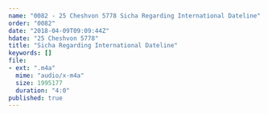 ```yaml
---
name: "0082 - 25 Cheshvon 5778 Sicha Regarding International Dateline"
order: "0082"
date: "2018-04-09T09:09:44Z"
hdate: "25 Cheshvon 5778"
title: "Sicha Regarding International Dateline"
keywords: []
file:
- ext: ".m4a"
  mime: "audio/x-m4a"
  size: 1995177
  duration: "4:0"
published: true
---
```


